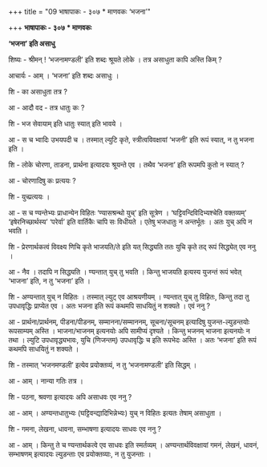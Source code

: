 +++
title = "09 भाषापाकः - ३०७ * माणवकः ‘भजना’"

+++
**भाषापाकः - ३०७ \* माणवकः**

**‘भजना’ इति असाधु**

शिष्यः - श्रीमन् ! ‘भजनामण्डली’ इति शब्दः श्रूयते लोके । तत्र असाधुता कापि अस्ति किम् ?

आचार्यः - आम् । ‘भजना’ इति शब्दः असाधुः ।

शि - का असाधुता तत्र ?

आ - आदौ वद - तत्र धातुः कः ?

शि - भज सेवायाम् इति धातुः स्यात् इति भावये ।

आ - स च भ्वादिः उभयपदी च । तस्मात् ल्युटि कृते, स्त्रीत्वविवक्षायां ‘भजनी’ इति रूपं स्यात्, न तु भजना इति ।

शि - लोके चोरणा, ताडना, प्रार्थना इत्यादयः श्रूयन्ते एव । तथैव ‘भजना’ इति रूपमपि कुतो न स्यात् ?

आ - चोरणादिषु कः प्रत्ययः ?

शि - युच्प्रत्ययः ।

आ - स च ण्यन्तेभ्यः प्राधान्येन विहितः ‘ण्यासश्रन्थो युच्’ इति सूत्रेण । ‘घट्टिवन्दिविदिभ्यश्चेति वक्तव्यम्’ ‘इषेरनिच्छार्थस्य’ ‘परेर्वा’ इति वार्तिकैः चापि सः विधीयते । एतेषु भजधातुः न अन्तर्भूतः । अतः युच् अपि न भवति ।

शि - प्रेरणार्थकत्वं विवक्ष्य णिचि कृते भाजयति/ते इति यत् सिद्ध्यति ततः युचि कृते तद् रूपं सिद्ध्येत् एव ननु ।

आ - नैव । तदापि न सिद्ध्यति । ण्यन्तात् युच् तु भवति । किन्तु भाजयति इत्यस्य युजन्तं रूपं भवेत् ‘भाजना’ इति, न तु ‘भजना’ इति ।

शि - अण्यन्तात् युच् न विहितः । तस्मात् ल्युट् एव आश्रयणीयम् । ण्यन्तात् युच् तु विहितः, किन्तु तदा तु उपधावृद्धिः प्राप्येत एव । अतः भजना इति रूपं कथमपि साधयितुं न शक्यते । एवं ननु ?

आ - प्रार्थना/प्रार्थनम्, पीडना/पीडनम्, सम्मानना/सम्माननम्, सूचना/सूचनम् इत्यादिषु युजन्त-ल्युडन्तयोः रूपसाम्यम् अस्ति । भाजना/भाजनम् इत्यनयोः अपि सामीप्यं दृश्यते । किन्तु भजनम् भाजना इत्यनयोः न तथा । ल्युटि उपधावृद्ध्यभावः, युचि (णिजन्तम्) उपधावृद्धिः च इति रूपभेदः अस्ति । अतः ‘भजना’ इति रूपं कथमपि साधयितुं न शक्यते ।

शि - तस्मात् ‘भजनमण्डली’ इत्येव प्रयोक्तव्यं, न तु ‘भजनामण्डली’ इति सिद्धम् ।

आ - आम् । नान्या गतिः तत्र ।

शि - पठना, श्रवणा इत्यादयः अपि असाधवः एव ननु ?

आ - आम् । अण्यन्तधातुभ्यः (घट्टिवन्द्यादिभिन्नेभ्यः) युच् न विहितः इत्यतः तेषाम् असाधुता ।

शि - गमना, लेखना, धावना, सम्भाषणा इत्यादयः साधवः एव ननु ?

आ - आम् । किन्तु ते च ण्यन्तार्थकत्वे एव साधवः इति स्मर्तव्यम् । अण्यन्तार्थविवक्षायां गमनं, लेखनं, धावनं, सम्भाषणम् इत्यादयः ल्युडन्ताः एव प्रयोक्तव्याः, न तु युजन्ताः ।
